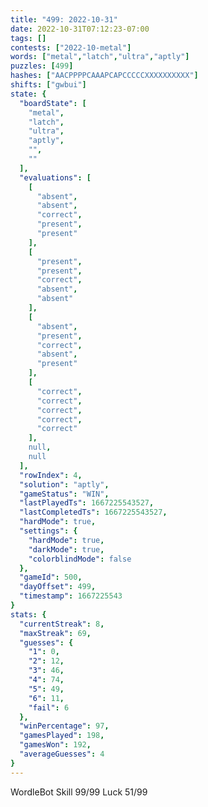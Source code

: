 ```yaml
---
title: "499: 2022-10-31"
date: 2022-10-31T07:12:23-07:00
tags: []
contests: ["2022-10-metal"]
words: ["metal","latch","ultra","aptly"]
puzzles: [499]
hashes: ["AACPPPPCAAAPCAPCCCCCXXXXXXXXXX"]
shifts: ["gwbui"]
state: {
  "boardState": [
    "metal",
    "latch",
    "ultra",
    "aptly",
    "",
    ""
  ],
  "evaluations": [
    [
      "absent",
      "absent",
      "correct",
      "present",
      "present"
    ],
    [
      "present",
      "present",
      "correct",
      "absent",
      "absent"
    ],
    [
      "absent",
      "present",
      "correct",
      "absent",
      "present"
    ],
    [
      "correct",
      "correct",
      "correct",
      "correct",
      "correct"
    ],
    null,
    null
  ],
  "rowIndex": 4,
  "solution": "aptly",
  "gameStatus": "WIN",
  "lastPlayedTs": 1667225543527,
  "lastCompletedTs": 1667225543527,
  "hardMode": true,
  "settings": {
    "hardMode": true,
    "darkMode": true,
    "colorblindMode": false
  },
  "gameId": 500,
  "dayOffset": 499,
  "timestamp": 1667225543
}
stats: {
  "currentStreak": 8,
  "maxStreak": 69,
  "guesses": {
    "1": 0,
    "2": 12,
    "3": 46,
    "4": 74,
    "5": 49,
    "6": 11,
    "fail": 6
  },
  "winPercentage": 97,
  "gamesPlayed": 198,
  "gamesWon": 192,
  "averageGuesses": 4
}
---
```

<!-- more -->
WordleBot
Skill 99/99
Luck 51/99
